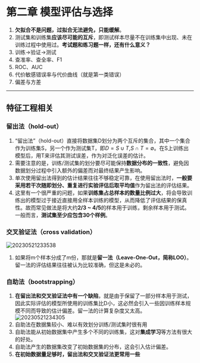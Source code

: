 # 第二章 模型评估与选择

1. **欠拟合不是问题，过拟合无法避免，只能缓解**。
2. 测试集和训练集**应该尽可能的互斥**，即测试样本尽量不在训练集中出现、未在训练过程中使用过。**考试题和练习题一样，还有什么意义？**
3. 训练->验证->测试
4. 查准率、查全率、F1
5. ROC、AUC
6. 代价敏感错误率与代价曲线（就是第一类错误）
7. 偏差与方差

------------------------------------

## 特征工程相关

### 留出法（hold-out）

1. “留出法”（hold-out）直接将数据集D划分为两个互斥的集合，其中一个集合作为训练集S，另一个作为测试集T，即$D = S \cup T$,$S \cap T = \emptyset$。在S上训练出模型后，用T来评估其测试误差，作为对泛化误差的估计。
2. 需要注意的是，训练/测试集的划分要尽可能保持**数据分布的一致性**，避免因数据划分过程中引入额外的偏差而对最终结果产生影响。
3. 单次使用留出法得到的估计结果往往不够稳定可靠，在使用留出法时，**一般要采用若干次随即划分、重复进行实验评估后取平均值**作为留出法的评估结果。 
4. 这里有一个很严重的问题，如果**训练集占总样本的数量比例过大**，将会导致训练出的模型过于接近直接用全样本训练的模型，从而降低了评估结果的保真性。故而常见做法是将大约**2/3 ~ 4/5**的样本用于训练，剩余样本用于测试。一般而言，**测试集至少应包含30个样例**。

### 交叉验证法（cross validation）
![20230521233538](https://cdn.jsdelivr.net/gh/Corner430/Picture/images/20230521233538.png)
1. 如果将m个样本分成了m份，那就是**留一法（Leave-One-Out，简称LOO）**。留一法的评估结果往往被认为比较准确，但这是未必的。

### 自助法（bootstrapping）
1. **在留出法和交叉验证法中有一个缺陷**，就是由于保留了一部分样本用于测试，因此实际评估的模型所使用的训练集比D小，这必然会引入一些因训练样本规模不同而导致的估计偏差。留一法的计算复杂度又太高。
![20230521234305](https://cdn.jsdelivr.net/gh/Corner430/Picture/images/20230521234305.png)
2. 自助法在数据集较小、难以有效划分训练/测试集时很有用
3. 自助法能从初始数据集中产生多个不同的训练集，这对**集成学习**等方法有很大的好处。
4. 自助法产生的数据集改变了初始数据集的分布，这会引入估计偏差。
5. **在初始数据量足够时，留出法和交叉验证法更常用一些**
